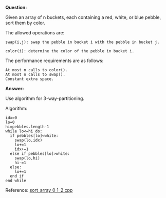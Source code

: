 **Question:**

Given an array of n buckets, each containing a red, white, or blue pebble, sort them by color. 

The allowed operations are:

    swap(i,j): swap the pebble in bucket i with the pebble in bucket j.
    
    color(i): determine the color of the pebble in bucket i.

The performance requirements are as follows:

    At most n calls to color().
    At most n calls to swap().
    Constant extra space.
          
**Answer:**

Use algorithm for 3-way-partitioning.

Algorithm:
    
    idx=0
    lo=0
    hi=pebbles.length-1
    while lo<=hi do:
      if pebbles[lo]<white:
        swap(lo,idx)
        lo+=1
        idx+=1
      else if pebbles[lo]>white:
        swap(lo,hi)
        hi-=1
      else:
        lo+=1
      end if
    end while
        
Reference: [sort_array_0_1_2.cpp](https://github.com/10adnan75/DSA/blob/main/sort_array_0_1_2.cpp)
